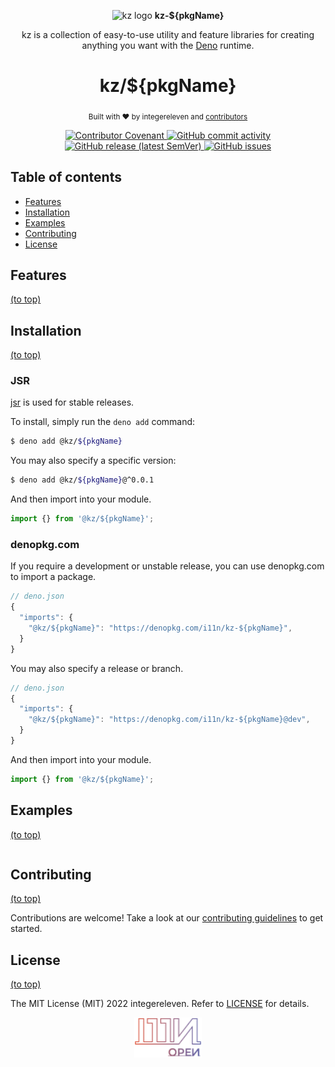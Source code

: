 <p align="center">
<img alt="kz logo" height="70" src="https://raw.githubusercontent.com/i11n/.github/main/img/kz/kz-text-fc.svg" />
<strong>kz-${pkgName}</strong>
</p>


<p align="center">
kz is a collection of easy-to-use utility and feature libraries for creating anything you want with the <a href="https://deno.com">Deno</a> runtime.
</p>

<h1 align="center">kz/${pkgName}</h1>

<p align="center">
<!-- @TODO Package description -->
</p>

<p align="center">
<!-- @TODO Link to documentation and other resources -->
</p>

<p align="center">
<sub>Built with ❤ by integereleven and <a href="https://github.com/i11n/kz-${pkgName}/graphs/contributors">contributors</a></sub>
</p>

<p align="center">
<a href="https://github.com/i11n/.github/blob/main/.github/CODE_OF_CONDUCT.md">
  <img alt="Contributor Covenant" src="https://img.shields.io/badge/Contributor%20Covenant-2.1-4baaaa.svg?style=flat-square" />
</a>
<a href="https://github.com/i11n/kz-${pkgName}/commits">
  <img alt="GitHub commit activity" src="https://img.shields.io/github/commit-activity/m/i11n/kz-${pkgName}?style=flat-square">
</a>
<a href="https://github.com/i11n/kz-${pkgName}/releases">
  <img alt="GitHub release (latest SemVer)" src="https://img.shields.io/github/v/release/i11n/kz-${pkgName}?style=flat-square" />
</a>
<a href="https://github.com/i11n/kz-${pkgName}/issues">
  <img alt="GitHub issues" src="https://img.shields.io/github/issues-raw/i11n/kz-${pkgName}?style=flat-square">
</a>
</p>

## Table of contents

- [Features](#features)
- [Installation](#installation)
- [Examples](#examples)
- [Contributing](#contributing)
- [License](#license)

## Features

[(to top)](#table-of-contents)

<!-- @TODO Enumerate key features -->

## Installation

[(to top)](#table-of-contents)

### JSR

[jsr][JSR] is used for stable releases.

To install, simply run the `deno add` command:

```bash
$ deno add @kz/${pkgName}
```

You may also specify a specific version:

```bash
$ deno add @kz/${pkgName}@^0.0.1
```

And then import into your module.

```ts
import {} from '@kz/${pkgName}';
```

### denopkg.com

If you require a development or unstable release, you can use denopkg.com to import a package.

```ts
// deno.json
{
  "imports": {
    "@kz/${pkgName}": "https://denopkg.com/i11n/kz-${pkgName}",
  }
}
```

You may also specify a release or branch.

```ts
// deno.json
{
  "imports": {
    "@kz/${pkgName}": "https://denopkg.com/i11n/kz-${pkgName}@dev",
  }
}
```

And then import into your module.

```ts
import {} from '@kz/${pkgName}';
```


## Examples

[(to top)](#table-of-contents)

<!-- @TODO Add an example, or add links to examples -->

```ts
```

## Contributing

[(to top)](#table-of-contents)

Contributions are welcome! Take a look at our [contributing guidelines][contributing] to get started.

## License

[(to top)](#table-of-contents)

The MIT License (MIT) 2022 integereleven. Refer to [LICENSE][license] for details.

<p align="center">
<img
  alt="kz.io logo"
  height="64"
  src="https://raw.githubusercontent.com/i11n/.github/main/profile/img/fc/open.svg"
/>
</p>

[deno]: https://deno.dom "Deno homepage"
[jsr]: https://jsr.io "JSR homepage"
[branches]: https://github.com/i11n/kz-${pkgName}/branches "@kz/${pkgName} branches on GitHub"
[releases]: https://github.com/i11n/kz-${pkgName}/releases "@kz/${pkgName} releases on GitHub"
[contributing]: https://github.com/i11n/kz-${pkgName}/blob/main/CONTRIBUTING.md "@kz/${pkgName} contributing guidelines"
[license]: https://github.com/i11n/kz-${pkgName}/blob/main/LICENSE "@kz/${pkgName} license"
